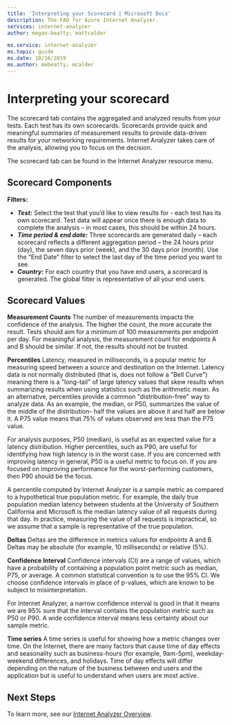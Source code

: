 ```yaml
---
title: 'Interpreting your Scorecard | Microsoft Docs'
description: The FAQ for Azure Internet Analyzer. 
services: internet-analyzer
author: megan-beatty; mattcalder

ms.service: internet-analyzer
ms.topic: guide
ms.date: 10/16/2019
ms.author: mebeatty; mcalder
---
```

# Interpreting your scorecard

The scorecard tab contains the aggregated and analyzed results from your tests. Each test has its own scorecards. Scorecards provide quick and meaningful summaries of measurement results to provide data-driven results for your networking requirements. Internet Analyzer takes care of the analysis, allowing you to focus on the decision. 

The scorecard tab can be found in the Internet Analyzer resource menu. 


## Scorecard Components 

**Filters:**
* ***Test:*** Select the test that you’d like to view results for - each test has its own scorecard. Test data will appear once there is enough data to complete the analysis – in most cases, this should be within 24 hours. 
* ***Time period & end date:*** Three scorecards are generated daily – each scorecard reflects a different aggregation period – the 24 hours prior (day), the seven days prior (week), and the 30 days prior (month). Use the “End Date” filter to select the last day of the time period you want to see. 
* ***Country:*** For each country that you have end users, a scorecard is generated. The global filter is representative of all your end users.  


## Scorecard Values 

**Measurement Counts**
The number of measurements impacts the confidence of the analysis. The higher the count, the more accurate the result. Tests should aim for a minimum of 100 measurements per endpoint per day. For meaningful analysis, the measurement count for endpoints A and B should be similar. If not, the results should not be trusted.

**Percentiles**
Latency, measured in milliseconds, is a popular metric for measuring speed between a source and destination on the Internet. Latency data is not normally distributed (that is, does not follow a "Bell Curve") meaning there is a "long-tail" of large latency values that skew results when summarizing results when using statistics such as the arithmetic mean. As an alternative, percentiles provide a common "distribution-free" way to analyze data. As an example, the median, or P50, summarizes the value of the middle of the distribution- half the values are above it and half are below it. A P75 value means that 75% of values observed are less than the P75 value.

For analysis purposes, P50 (median), is useful as an expected value for a latency distribution. Higher percentiles, such as P90, are useful for identifying how high latency is in the worst case. If you are concerned with improving latency in general, P50 is a useful metric to focus on. If you are focused on improving performance for the worst-performing customers, then P90 should be the focus.

A percentile computed by Internet Analyzer is a sample metric as compared to a hypothetical true population metric. For example, the daily true population median latency between students at the University of Southern California and Microsoft is the median latency value of all requests during that day. In practice, measuring the value of all requests is impractical, so we assume that a sample is representative of the true population.

**Deltas**
Deltas are the difference in metrics values for endpoints A and B. Deltas may be absolute (for example, 10 milliseconds) or relative (5%). 

**Confidence Interval**
Confidence intervals (CI) are a range of values, which have a probability of containing a population point metric such as median, P75, or average. A common statistical convention is to use the 95% CI. We choose confidence intervals in place of p-values, which are known to be subject to misinterpretation.

For Internet Analyzer, a narrow confidence interval is good in that it means we are 95% sure that the interval contains the population metric such as P50 or P90. A wide confidence interval means less certainty about our sample metric.

**Time series**
A time series is useful for showing how a metric changes over time. On the Internet, there are many factors that cause time of day effects and seasonality such as business-hours (for example, 9am-5pm), weekday-weekend differences, and holidays. Time of day effects will differ depending on the nature of the business between end users and the application but is useful to understand when users are most active.


## Next Steps

To learn more, see our [Internet Analyzer Overview](internet-analyzer-overview.md).

